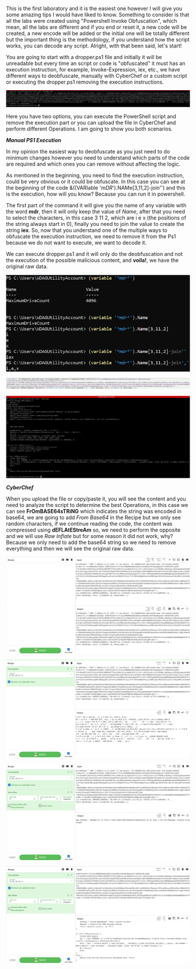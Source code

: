 This is the first laboratory and it is the easiest one however I will give you some amazing tips I would have liked to know. Something to consider is that all the labs were created using "Powershell Invoke Obfuscation", which mean, all the labs are different and if you end or reset it, a new code will be created, a new encode will be added or the initial one will be totally different but the important thing is the methodology, if you understand how the script works, you can decode any script. Alright, with that been said, let's start!

You are going to start with a dropper.ps1 file and initially it will be unreadable but every time an script or code is "obfuscated" it must has an execution instruction, for example, Invoke-Expression, iex, etc., we have different ways to deobfuscate, manually with CyberChef or a custom script or executing the dropper.ps1 removing the execution instructions. 

![Image Description](/Blue%20Team/Uploads/Ep.1%20dropper.png)

Here you have two options, you can execute the PowerShell script and remove the execution part or you can upload the file in CyberChef and perform different Operations. I am going to show you both scenarios.


***Manual PS1 Execution***

In my opinion the easiest way to deobfuscate as you just need to do minimum changes however you need to understand which parts of the code are required and which ones you can remove without affecting the logic.

As mentioned in the beginning, you need to find the execution instruction, could be very obvious or it could be obfuscate. In this case you can see at the beginning of the code &((VARIable '*mDR*').NAMe[3,11,2]-join'') and this is the execution, how will you know? Because you can run it in powershell.

The first part of the command it will give you the name of any variable with the word **mdr**, then it will only keep the value of *Name*, after that you need to select the characters, in this case 3 11 2, which are i e x (the positions of the string always start in 0), finally you need to join the value to create the string **iex**. So, now that you understand one of the multiple ways to obfuscate the execution instruction, we need to remove it from the Ps1 because we do not want to execute, we want to decode it.

We can execute dropper.ps1 and it will only do the deobfuscation and not the execution of the possible malicious content, and **voila!**, we have the original raw data.

![Image Description](/Blue%20Team/Uploads/manual.png)

![Image Description](/Blue%20Team/Uploads/iexmanual.png)

![Image Description](/Blue%20Team/Uploads/ps1manual.png)


***CyberChef***

When you upload the file or copy/paste it, you will see the content and you need to analyze the script to determine the best Operations, in this case we can see **FrOmBASE64sTRiNG** which indicates the string was encoded in base64, we are going to add *From Base64* in the Recipe but we only see random characters, if we continue reading the code, the content was compressed using **dEFLAtEStreAm** so, we need to perform the opposite and we will use *Raw Inflate* but for some reason it did not work, why? Because we only need to add the base64 string so we need to remove everything and then we will see the original raw data.

![Image Description](/Blue%20Team/Uploads/original.png)

![Image Description](/Blue%20Team/Uploads/obase64.png)

![Image Description](/Blue%20Team/Uploads/oinflate.png)

![Image Description](/Blue%20Team/Uploads/final.png)
